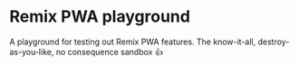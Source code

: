 # Remix PWA playground

A playground for testing out Remix PWA features. The know-it-all, destroy-as-you-like, no consequence sandbox :+1: